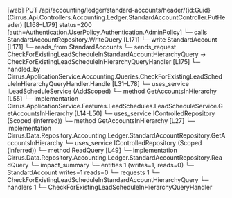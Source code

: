 [web] PUT /api/accounting/ledger/standard-accounts/header/{id:Guid}  (Cirrus.Api.Controllers.Accounting.Ledger.StandardAccountController.PutHeader)  [L168–L179] status=200 [auth=Authentication.UserPolicy,Authentication.AdminPolicy]
  └─ calls StandardAccountRepository.WriteQuery [L171]
  └─ write StandardAccount [L171]
    └─ reads_from StandardAccounts
  └─ sends_request CheckForExistingLeadScheduleInStandardAccountHierarchyQuery -> CheckForExistingLeadScheduleInHierarchyQueryHandler [L175]
    └─ handled_by Cirrus.ApplicationService.Accounting.Queries.CheckForExistingLeadScheduleInHierarchyQueryHandler.Handle [L31–L78]
      └─ uses_service ILeadScheduleService (AddScoped)
        └─ method GetAccountsInHierarchy [L55]
          └─ implementation Cirrus.ApplicationService.Features.LeadSchedules.LeadScheduleService.GetAccountsInHierarchy [L14-L50]
            └─ uses_service IControlledRepository<StandardAccount> (Scoped (inferred))
              └─ method GetAccountsInHierarchy [L27]
                └─ implementation Cirrus.Data.Repository.Accounting.Ledger.StandardAccountRepository.GetAccountsInHierarchy
      └─ uses_service IControlledRepository<StandardAccount> (Scoped (inferred))
        └─ method ReadQuery [L49]
          └─ implementation Cirrus.Data.Repository.Accounting.Ledger.StandardAccountRepository.ReadQuery
  └─ impact_summary
    └─ entities 1 (writes=1, reads=0)
      └─ StandardAccount writes=1 reads=0
    └─ requests 1
      └─ CheckForExistingLeadScheduleInStandardAccountHierarchyQuery
    └─ handlers 1
      └─ CheckForExistingLeadScheduleInHierarchyQueryHandler

